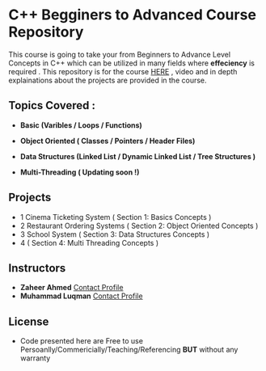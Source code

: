 # C++ Begginers to Advanced Course Repository
 This course is going to take your from Beginners to Advance Level Concepts in C++ which can be utilized in many fields where **effeciency** is required .
 This repository is for the course [HERE](www.udemy.com) , video and in depth explainations about the projects are provided  in the course.

 ## Topics Covered :

  - **Basic (Varibles / Loops / Functions)**
  
  - **Object Oriented ( Classes / Pointers / Header Files)**

  - **Data Structures (Linked List / Dynamic Linked List / Tree Structures )**
  
  - **Multi-Threading ( Updating soon !)**
  
## Projects
- 1 Cinema Ticketing System ( Section 1: Basics Concepts )
- 2 Restaurant Ordering Systems ( Section 2: Object Oriented Concepts )
- 3 School System ( Section 3: Data Structures Concepts ) 
- 4 ( Section 4: Multi Threading Concepts )



## Instructors
- **Zaheer Ahmed** [Contact Profile](www.linkedin.com/in/zaheer-ahmed-908a20210/)
- **Muhammad Luqman** [Contact Profile](https://www.linkedin.com/in/muhammad-luqman-9b227a11b/)


   
## License
- Code presented here are Free to use Persoanlly/Commericially/Teaching/Referencing **BUT** without any warranty



